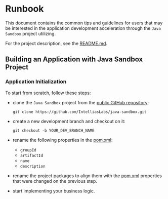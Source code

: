 # Runbook

This document contains the common tips and guidelines for users that may be interested in
the application development acceleration through the `Java Sandbox` project utilizing. 

For the project description, see the [README.md](README.md).

## Building an Application with Java Sandbox Project

### Application Initialization

To start from scratch, follow these steps:

-  clone the `Java Sandbox` project from the [public GitHub repository](https://github.com/IntelliasLabs/java-sandbox):
   ```
   git clone https://github.com/IntelliasLabs/java-sandbox.git
   ```

-  create a new development branch and checkout on it:
   ```
   git checkout -b YOUR_DEV_BRANCH_NAME
   ```

-  rename the following properties in the [pom.xml](pom.xml):
   - `groupId`
   - `artifactId`
   - `name`
   - `description`

-  rename the project packages to align them with the [pom.xml](pom.xml) properties that were changed on the previous step.

-  start implementing your business logic.
